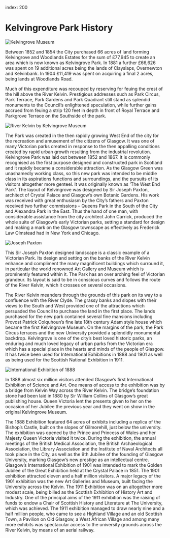 index: 200

# Kelvingrove Park History

![Kelvingrove Museum](kelvingrove-museum.jpg)

Between 1852 and 1854 the City purchased 66 acres of land forming
Kelvingrove and Woodlands Estates for the sum of £77,945 to create an
area which is now known as Kelvingrove Park. In 1881 a further £66,626
was spent on 19 additional acres being the lands of Clayslaps,
Overnewton and Kelvinbank. In 1904 £11,419 was spent on acquiring a
final 2 acres, being lands at Woodlands Road.

Much of this expenditure was recouped by reserving for feuing the
crest of the hill above the River Kelvin.  Prestigious addresses such
as Park Circus, Park Terrace, Park Gardens and Park Quadrant still
stand as splendid monuments to the Council’s enlightened speculation,
while further gains accrued from feuing a strip 120 feet in depth in
front of Royal Terrace and Parkgrove Terrace on the Southside of the
park.

![River Kelvin by Kelvingrove Museum](river-kelvin-by-kelvingrove.jpg)

The Park was created in the then rapidly growing West End of the city
for the recreation and amusement of the citizens of Glasgow. It was
one of many Victorian parks created in response to the then appalling
conditions created by rapid urban growth resulting from the industrial
revolution.  Kelvingrove Park was laid out between 1852 and 1867.  It
is commonly recognised as the first purpose designed and constructed
park in Scotland and it rapidly became a considerable attraction. As
the Glasgow Green was unashamedly working class, so this new park was
intended to be middle class in its aspirations functions and
surroundings, and the pursuits of its visitors altogether more
genteel. It was originally known as ‘The West End Park’.  The layout
of Kelvingrove was designed by Sir Joseph Paxton, architect of Crystal
Palace and Glasgow’s own Botanic Gardens. His work was received with
great enthusiasm by the City’s fathers and Paxton received two further
commissions – Queens Park in the South of the City and Alexandra Park
in the East.  Thus the hand of one man, with considerable assistance
from the city architect John Carrick, produced the whole suite of
Glasgow’s early Victorian parks, setting a standard for design and
making a mark on the Glasgow townscape as effectively as Frederick Law
Olmstead had in New York and Chicago.

![Joseph Paxton](joseph-paxton-photograph.jpg)

This Sir Joseph Paxton designed landscape is a classic example of a
Victorian Park. Its design and setting on the banks of the River
Kelvin enhance and compliment the many magnificent buildings which
surround it, in particular the world renowned Art Gallery and Museum
which is prominently featured within it. The Park has an over arching
feel of Victorian grandeur. Its layout is said to be in conscious
curves and follows the route of the River Kelvin, which it crosses on
several occasions.

The River Kelvin meanders through the grounds of this park on its way
to a confluence with the River Clyde. The grassy banks and slopes with
their views to the South and West provided one of the attractions
which persuaded the Council to purchase the land in the first place.
The lands purchased for the new park contained several fine mansions
including Provost Patrick Colquhoun’s fine late 18th century Adam
style house which became the first Kelvingrove Museum. On the margins
of the park, the Park Circus terraces and the new University provided
a splendidly monumental backdrop. Kelvingrove is one of the city’s
best loved historic parks, an enduring and much loved legacy of urban
parks from the Victorian era which has a special place in the hearts
and minds of the people of Glasgow. It has twice been used for
International Exhibitions in 1888 and 1901 as well as being used for
the Scottish National Exhibition in 1911.

![International Exhibition of 1888](exhibition-1888.jpg)

In 1888 almost six million visitors attended Glasgow’s first
International Exhibition of Science and Art. One means of access to
the exhibition was by a bridge from Kelvin Way across the River
Kelvin. The bridge’s foundation stone had been laid in 1880 by Sir
William Collins of Glasgow’s great publishing house. Queen Victoria
lent the presents given to her on the occasion of her Jubilee the
previous year and they went on show in the original Kelvingrove
Museum.

The 1888 Exhibition featured 64 acres of exhibits including a replica
of the Bishop’s Castle, built on the slopes of Gilmorehill, just below
the university. The exhibition was opened by the Prince and Princess
of Wales and her Majesty Queen Victoria visited it twice. During the
exhibition, the annual meetings of the British Medical Association,
the British Archaeological Association, the Library Association and
the Institute of Naval Architects all took place in the City, as well
as the 9th Jubilee of the founding of Glasgow University, marking
Glasgow’s new prestige as an intellectual centre.  Glasgow’s
International Exhibition of 1901 was intended to mark the Golden
Jubilee of the Great Exhibition held at the Crystal Palace
in 1851. The 1901 exhibition attracted eleven and a half million
visitors. A major legacy of the 1901 exhibition was the new Art
Galleries and Museum, built facing the University across the Kelvin.
The 1911 Exhibition was on an altogether more modest scale, being
billed as the Scottish Exhibition of History Art and Industry.  One of
the principal aims of the 1911 exhibition was the raising of funds to
endow a Chair of Scottish History and Literature at The University,
which was achieved. The 1911 exhibition managed to draw nearly nine
and a half million people, who came to see a Highland Village and an
old Scottish Town, a Pavilion on Old Glasgow, a West African Village
and among many more exhibits was spectacular access to the university
grounds across the River Kelvin, by means of an aerial railway.
